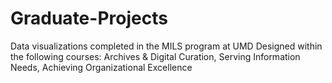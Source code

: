 # Graduate-Projects
Data visualizations completed in the MILS program at UMD
Designed within the following courses: Archives & Digital Curation, Serving Information Needs, Achieving Organizational Excellence
